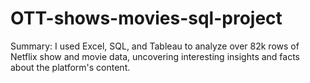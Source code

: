 # OTT-shows-movies-sql-project
Summary: I used Excel, SQL, and Tableau to analyze over 82k rows of Netflix show and movie data, uncovering interesting insights and facts about the platform's content.

